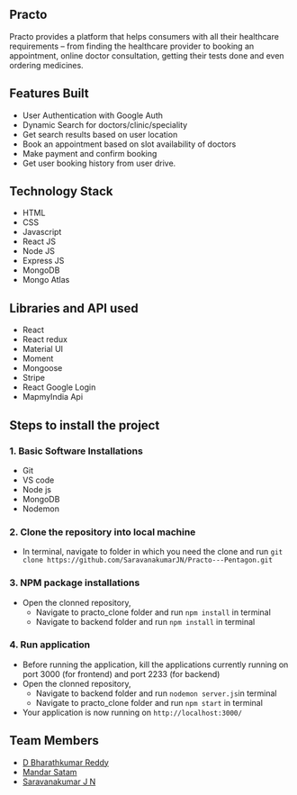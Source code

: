 ## Practo 
Practo provides a platform that helps consumers with all their healthcare requirements – from finding the healthcare provider to booking an appointment, online doctor consultation, getting their tests done and even ordering medicines.

## Features Built
- User Authentication with Google Auth
- Dynamic Search for doctors/clinic/speciality 
- Get search results based on user location
- Book an appointment based on slot availability of doctors
- Make payment and confirm booking
- Get user booking history from user drive.

## Technology Stack
- HTML
- CSS
- Javascript
- React JS
- Node JS
- Express JS
- MongoDB
- Mongo Atlas

## Libraries and API used
- React
- React redux
- Material UI
- Moment
- Mongoose
- Stripe
- React Google Login
- MapmyIndia Api

## Steps to install the project
### 1. Basic Software Installations
- Git
- VS code
- Node js
- MongoDB
- Nodemon

### 2. Clone the repository into local machine
- In terminal, navigate to folder in which you need the clone and run `git clone https://github.com/SaravanakumarJN/Practo---Pentagon.git`

### 3. NPM package installations
- Open the clonned repository,
    - Navigate to practo_clone folder and run `npm install` in terminal
    - Navigate to backend folder and run `npm install` in terminal
 
### 4. Run application
- Before running the application, kill the applications currently running on port 3000 (for frontend) and port 2233 (for backend)
- Open the clonned repository,
    - Navigate to backend folder and run `nodemon server.js`in terminal
    - Navigate to practo_clone folder and run `npm start` in terminal
- Your application is now running on `http://localhost:3000/`


## Team Members
- [D Bharathkumar Reddy](https://github.com/DBharathkumarReddy)
- [Mandar Satam](https://github.com/mandarsatam)
- [Saravanakumar J N](https://github.com/SaravanakumarJN)




